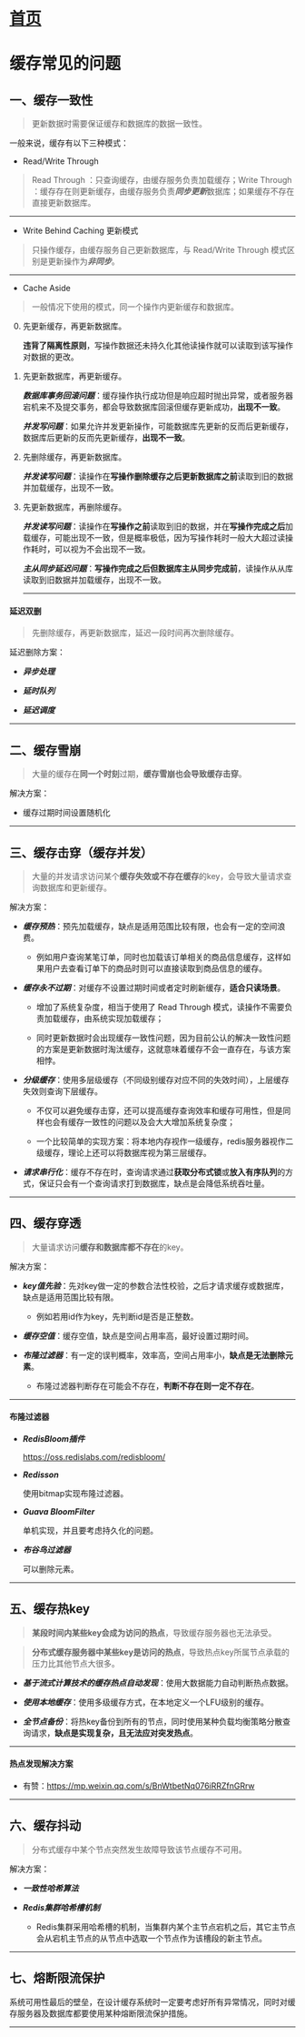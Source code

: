 # [首页](/index)

# 缓存常见的问题

## 一、缓存一致性

> 更新数据时需要保证缓存和数据库的数据一致性。

一般来说，缓存有以下三种模式：

- Read/Write Through
> Read Through ：只查询缓存，由缓存服务负责加载缓存；Write Through ：缓存存在则更新缓存，由缓存服务负责***同步更新***数据库；如果缓存不存在直接更新数据库。

***

- Write Behind Caching 更新模式
> 只操作缓存，由缓存服务自己更新数据库，与 Read/Write Through 模式区别是更新操作为***非同步***。

***

- Cache Aside
> 一般情况下使用的模式，同一个操作内更新缓存和数据库。

0. 先更新缓存，再更新数据库。
    
    **违背了隔离性原则**，写操作数据还未持久化其他读操作就可以读取到该写操作对数据的更改。

1. 先更新数据库，再更新缓存。

    ***数据库事务回滚问题***：缓存操作执行成功但是响应超时抛出异常，或者服务器宕机来不及提交事务，都会导致数据库回滚但缓存更新成功，**出现不一致**。
        
    ***并发写问题***：如果允许并发更新操作，可能数据库先更新的反而后更新缓存，数据库后更新的反而先更新缓存，**出现不一致**。


2. 先删除缓存，再更新数据库。

    ***并发读写问题***：读操作在**写操作删除缓存之后更新数据库之前**读取到旧的数据并加载缓存，出现不一致。

3. 先更新数据库，再删除缓存。

    ***并发读写问题***：读操作在**写操作之前**读取到旧的数据，并在**写操作完成之后**加载缓存，可能出现不一致，但是概率极低，因为写操作耗时一般大大超过读操作耗时，可以视为不会出现不一致。

    ***主从同步延迟问题***：**写操作完成之后但数据库主从同步完成前**，读操作从从库读取到旧数据并加载缓存，出现不一致。

    ***

#### **延迟双删**
> 先删除缓存，再更新数据库，延迟一段时间再次删除缓存。

延迟删除方案：

- ***异步处理***

- ***延时队列***

- ***延迟调度***

***

## 二、缓存雪崩

> 大量的缓存在**同一个时刻**过期，**缓存雪崩也会导致缓存击穿**。

解决方案：

- 缓存过期时间设置随机化

***

## 三、缓存击穿（缓存并发）

> 大量的并发请求访问某个**缓存失效或不存在缓存**的key，会导致大量请求查询数据库和更新缓存。

解决方案：

- ***缓存预热***：预先加载缓存，缺点是适用范围比较有限，也会有一定的空间浪费。

    - 例如用户查询某笔订单，同时也加载该订单相关的商品信息缓存，这样如果用户去查看订单下的商品时则可以直接读取到商品信息的缓存。

- ***缓存永不过期***：对缓存不设置过期时间或者定时刷新缓存，**适合只读场景**。

    - 增加了系统复杂度，相当于使用了 Read Through 模式，读操作不需要负责加载缓存，由系统实现加载缓存；

    - 同时更新数据时会出现缓存一致性问题，因为目前公认的解决一致性问题的方案是更新数据时淘汰缓存，这就意味着缓存不会一直存在，与该方案相悖。

- ***分级缓存***：使用多层级缓存（不同级别缓存对应不同的失效时间），上层缓存失效则查询下层缓存。
        
    - 不仅可以避免缓存击穿，还可以提高缓存查询效率和缓存可用性，但是同样也会有缓存一致性的问题以及会大大增加系统复杂度；

    - 一个比较简单的实现方案：将本地内存视作一级缓存，redis服务器视作二级缓存，理论上还可以将数据库视为第三层缓存。

- ***请求串行化***：缓存不存在时，查询请求通过**获取分布式锁**或**放入有序队列**的方式，保证只会有一个查询请求打到数据库，缺点是会降低系统吞吐量。

***

## 四、缓存穿透

> 大量请求访问**缓存和数据库都不存在**的key。

解决方案：

- ***key值先验***：先对key做一定的参数合法性校验，之后才请求缓存或数据库，缺点是适用范围比较有限。

    - 例如若用id作为key，先判断id是否是正整数。

- ***缓存空值***：缓存空值，缺点是空间占用率高，最好设置过期时间。

- ***布隆过滤器***：有一定的误判概率，效率高，空间占用率小，**缺点是无法删除元素**。

    - 布隆过滤器判断存在可能会不存在，**判断不存在则一定不存在**。

***

#### **布隆过滤器**

- ***RedisBloom插件***

    https://oss.redislabs.com/redisbloom/

- ***Redisson***

    使用bitmap实现布隆过滤器。

- ***Guava BloomFilter***
    
    单机实现，并且要考虑持久化的问题。

- ***布谷鸟过滤器***

    可以删除元素。

***
        
## 五、缓存热key

> **某段时间内某些key会成为访问的热点**，导致缓存服务器也无法承受。

> **分布式缓存服务器中某些key是访问的热点**，导致热点key所属节点承载的压力比其他节点大很多。

- ***基于流式计算技术的缓存热点自动发现***：使用大数据能力自动判断热点数据。

- ***使用本地缓存***：使用多级缓存方式，在本地定义一个LFU级别的缓存。

- ***全节点备份***：将热key备份到所有的节点，同时使用某种负载均衡策略分散查询请求，**缺点是实现复杂，且无法应对突发热点**。

***

#### **热点发现解决方案**

- 有赞：https://mp.weixin.qq.com/s/BnWtbetNq076iRRZfnGRrw

***

## 六、缓存抖动

> 分布式缓存中某个节点突然发生故障导致该节点缓存不可用。

解决方案：

- ***一致性哈希算法***

- ***Redis集群哈希槽机制***

    - Redis集群采用哈希槽的机制，当集群内某个主节点宕机之后，其它主节点会从宕机主节点的从节点中选取一个节点作为该槽段的新主节点。

***

## 七、熔断限流保护

系统可用性最后的壁垒，在设计缓存系统时一定要考虑好所有异常情况，同时对缓存服务器及数据库都要使用某种熔断限流保护措施。

***